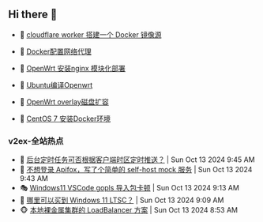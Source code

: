 ## Hi there 👋

<!--
**dkyg666/dkyg666** is a ✨ _special_ ✨ repository because its `README.md` (this file) appears on your GitHub profile.

Here are some ideas to get you started:

- 🔭 I’m currently working on ...
- 🌱 I’m currently learning ...
- 👯 I’m looking to collaborate on ...
- 🤔 I’m looking for help with ...
- 💬 Ask me about ...
- 📫 How to reach me: ...
- 😄 Pronouns: ...
- ⚡ Fun fact: ...
-->

<!-- BLOG-POST-LIST:START -->
- 🦩 [cloudflare worker 搭建一个 Docker 镜像源](http://blog.1996099.xyz/archives/cloudflare-worker-da-jian-yi-ge-docker-jing-xiang-zhan) 

- 🚦 [Docker配置网络代理](http://blog.1996099.xyz/archives/dockerpei-zhi-wang-luo-dai-li) 

- 🫶 [OpenWrt 安装nginx 模块化部署](http://blog.1996099.xyz/archives/openwrt-an-zhuang-nginx-mo-kuai-hua-bu-shu) 

- 🦄 [Ubuntu编译Openwrt](http://blog.1996099.xyz/archives/ubuntuzi-bian-yi-openwrt) 

- 🐻 [OpenWrt overlay磁盘扩容](http://blog.1996099.xyz/archives/openwrt-overlay) 

- 🤖 [CentOS 7 安装Docker环境](http://blog.1996099.xyz/archives/centos-docker) 
<!-- BLOG-POST-LIST:END -->

### v2ex-全站热点
<!-- v2ex:START -->
- 🥸 [后台定时任务可否根据客户端时区定时推送？](https://www.v2ex.com/t/1079832#reply2) | Sun Oct 13 2024 9:45 AM
- 🤗 [不想登录 Apifox，写了个简单的 self-host mock 服务](https://www.v2ex.com/t/1079831#reply0) | Sun Oct 13 2024 9:43 AM
- 🎭 [Windows11 VSCode gopls 导入包卡顿](https://www.v2ex.com/t/1079825#reply0) | Sun Oct 13 2024 9:13 AM
- 🥷 [哪里可以买到 Windows 11 LTSC？](https://www.v2ex.com/t/1079824#reply19) | Sun Oct 13 2024 9:09 AM
- 🐵 [本地裸金属集群的 LoadBalancer 方案](https://www.v2ex.com/t/1079823#reply3) | Sun Oct 13 2024 8:53 AM<!-- v2ex:END -->

